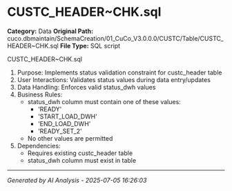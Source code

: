 # CUSTC_HEADER~CHK.sql

**Category:** Data
**Original Path:** cuco.dbmaintain/SchemaCreation/01_CuCo_V3.0.0.0/CUSTC/Table/CUSTC_HEADER~CHK.sql
**File Type:** SQL script

CUSTC_HEADER~CHK.sql
1. Purpose: Implements status validation constraint for custc_header table
2. User Interactions: Validates status values during data entry/updates
3. Data Handling: Enforces valid status_dwh values
4. Business Rules:
   - status_dwh column must contain one of these values:
     - 'READY'
     - 'START_LOAD_DWH'
     - 'END_LOAD_DWH'
     - 'READY_SET_2'
   - No other values are permitted
5. Dependencies:
   - Requires existing custc_header table
   - status_dwh column must exist in table

---
*Generated by AI Analysis - 2025-07-05 16:26:03*
